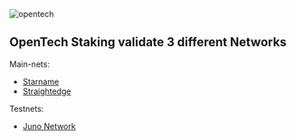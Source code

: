 ![opentech](https://user-images.githubusercontent.com/38581319/121074384-10931180-c7d4-11eb-8c61-1787630e866c.png)

## OpenTech Staking validate 3 different Networks

Main-nets: <br />
- [Starname](https://www.mintscan.io/starname/validators/starvaloper1gvt5u6ggvtcas4l7ez4lyvgusqdefckxqlj7lk)
- [Straightedge](https://straightedge.bi23.com/validator/strvaloper18dy4q95wf5f7up7tpc5h3605h8xk6wtsrgpfnq)

Testnets: <br />
- [Juno Network](https://testnet.juno.aneka.io/validators/junovaloper1z484nexrw0q4grwl7zg8vf9f98ysf30qqydkp0)
